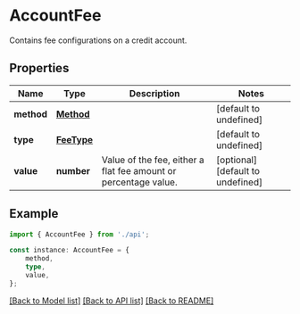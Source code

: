 # AccountFee

Contains fee configurations on a credit account.

## Properties

Name | Type | Description | Notes
------------ | ------------- | ------------- | -------------
**method** | [**Method**](Method.md) |  | [default to undefined]
**type** | [**FeeType**](FeeType.md) |  | [default to undefined]
**value** | **number** | Value of the fee, either a flat fee amount or percentage value. | [optional] [default to undefined]

## Example

```typescript
import { AccountFee } from './api';

const instance: AccountFee = {
    method,
    type,
    value,
};
```

[[Back to Model list]](../README.md#documentation-for-models) [[Back to API list]](../README.md#documentation-for-api-endpoints) [[Back to README]](../README.md)
